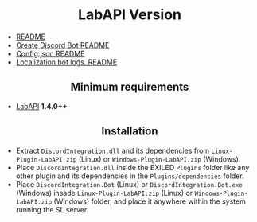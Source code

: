 <h1 align="center">LabAPI Version</h1>

- [README](https://github.com/Yti890/DiscordIntegration/blob/master/README.md)
- [Create Discord Bot README](./README.CDB.md)
- [Config.json README](./README.CJF.md)
- [Localization bot logs. README](./README.Localization.md)

<h2 align="center">Minimum requirements</h2>

- [LabAPI](https://github.com/northwood-studios/LabAPI) **1.4.0++**

<h2 align="center"> Installation </h2>

- Extract `DiscordIntegration.dll` and its dependencies from `Linux-Plugin-LabAPI.zip` (Linux) or `Windows-Plugin-LabAPI.zip` (Windows).
- Place `DiscordIntegration.dll` inside the EXILED `Plugins` folder like any other plugin and its dependencies in the `Plugins/dependencies` folder.
- Place `DiscordIntegration.Bot` (Linux) or `DiscordIntegration.Bot.exe` (Windows) insade `Linux-Plugin-LabAPI.zip` (Linux) or `Windows-Plugin-LabAPI.zip` (Windows) folder, and place it anywhere within the system running the SL server.
